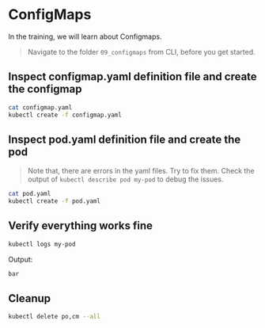 # ConfigMaps

In the training, we will learn about Configmaps.

> Navigate to the folder `09_configmaps` from CLI, before you get started.

## Inspect configmap.yaml definition file and create the configmap

```bash
cat configmap.yaml
kubectl create -f configmap.yaml
```

## Inspect pod.yaml definition file and create the pod

> Note that, there are errors in the yaml files. Try to fix them. Check the output of `kubectl describe pod my-pod` to debug the issues.

```bash
cat pod.yaml
kubectl create -f pod.yaml
```

## Verify everything works fine

```bash
kubectl logs my-pod
```

Output:

```bash
bar
```

## Cleanup

```bash
kubectl delete po,cm --all
```
